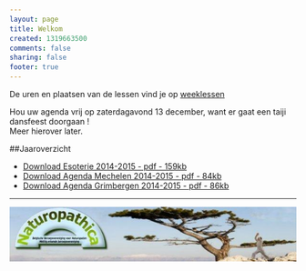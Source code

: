 ```yaml
--- 
layout: page
title: Welkom	
created: 1319663500
comments: false
sharing: false  
footer: true
---
```

 
De uren en plaatsen van de lessen vind je op [weeklessen](/taijiquan/weeklessen.html)


Hou uw agenda vrij op zaterdagavond 13 december, want er gaat een taiji dansfeest doorgaan !  
Meer hierover later.


##Jaaroverzicht
* [Download Esoterie 2014-2015 - pdf - 159kb](/flyers/Esoterie_2014-2015.pdf) 
* [Download Agenda Mechelen 2014-2015 - pdf - 84kb](/flyers/Agenda_Mechelen_2014-2015.pdf)  
* [Download Agenda Grimbergen 2014-2015 - pdf - 86kb](/flyers/Agenda_Grimbergen_2014-2015.pdf) 

---

[![Naturopathica](images/naturopathica.jpg)](http://www.naturopathica.be/)
